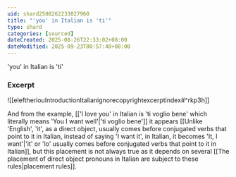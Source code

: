 ```yaml
---
uid: shard2508262233027960
title: "'you' in Italian is 'ti'"
type: shard
categories: [sourced]
dateCreated: 2025-08-26T22:33:02+08:00
dateModified: 2025-09-23T00:57:40+08:00
---
```

'you' in Italian is 'ti'

### Excerpt
![[eleftheriouIntroductionItalianignorecopyrightexcerptindex#^rkp3h]]

And from the example, [['I love you' in Italian is 'ti voglio bene' which literally means 'You I want well'|'ti voglio bene']] it appears [[Unlike 'English', 'it', as a direct object, usually comes before conjugated verbs that point to it in Italian, instead of saying 'I want it', in Italian, it becomes 'It, I want'|'it' or 'lo' usually comes before conjugated verbs that point to it in Italian]], but this placement is not always true as it depends on several [[The placement of direct object pronouns in Italian are subject to these rules|placement rules]]. 